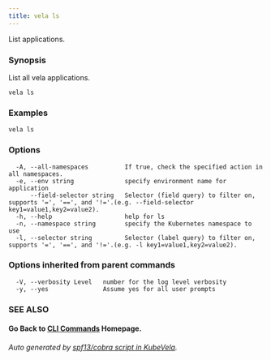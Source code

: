```yaml
---
title: vela ls
---
```


List applications.

### Synopsis

List all vela applications.

```
vela ls
```

### Examples

```
vela ls
```

### Options

```
  -A, --all-namespaces          If true, check the specified action in all namespaces.
  -e, --env string              specify environment name for application
      --field-selector string   Selector (field query) to filter on, supports '=', '==', and '!='.(e.g. --field-selector key1=value1,key2=value2).
  -h, --help                    help for ls
  -n, --namespace string        specify the Kubernetes namespace to use
  -l, --selector string         Selector (label query) to filter on, supports '=', '==', and '!='.(e.g. -l key1=value1,key2=value2).
```

### Options inherited from parent commands

```
  -V, --verbosity Level   number for the log level verbosity
  -y, --yes               Assume yes for all user prompts
```

### SEE ALSO



#### Go Back to [CLI Commands](vela.md) Homepage.


###### Auto generated by [spf13/cobra script in KubeVela](https://github.com/kubevela/kubevela/tree/master/hack/docgen).
